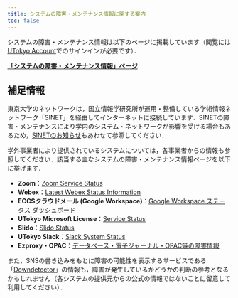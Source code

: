 ```yaml
---
title: システムの障害・メンテナンス情報に関する案内
toc: false
---
```


システムの障害・メンテナンス情報は以下のページに掲載しています（閲覧には[UTokyo Account](/utokyo_account/)でのサインインが必要です）．

<b class="box--important center">[「システムの障害・メンテナンス情報」ページ](https://univtokyo.sharepoint.com/sites/utokyoaccount/SitePages/service-status.aspx)</b>

## 補足情報

東京大学のネットワークは，国立情報学研究所が運用・整備している学術情報ネットワーク「SINET」を経由してインターネットに接続しています．SINETの障害・メンテナンスにより学内のシステム・ネットワークが影響を受ける場合もあるため，[SINETのお知らせ](https://www.sinet.ad.jp/announce)もあわせて参照してください．

学外事業者により提供されているシステムについては，各事業者からの情報も参照してください．該当する主なシステムの障害・メンテナンス情報ページを以下に挙げます．

- **Zoom**：[Zoom Service Status](https://status.zoom.us/)
- **Webex**：[Latest Webex Status Information](https://status.webex.com/)
- **ECCSクラウドメール (Google Workspace)**：[Google Workspace ステータス ダッシュボード](https://www.google.co.jp/appsstatus/dashboard/)
- **UTokyo Microsoft License**：[Service Status](https://portal.office.com/servicestatus)
- **Slido**：[Slido Status](https://status.slido.com/)
- **UTokyo Slack**：[Slack System Status](https://status.slack.com/)
- **Ezproxy・OPAC**：[データベース・電子ジャーナル・OPAC等の障害情報](https://www.lib.u-tokyo.ac.jp/ja/library/literacy/user-guide/servicestatus)

また，SNSの書き込みをもとに障害の可能性を表示するサービスである「[Downdetector](https://downdetector.jp/)」の情報も，障害が発生しているかどうかの判断の参考となるかもしれません（各システムの提供元からの公式の情報ではないことに留意して利用してください）．

